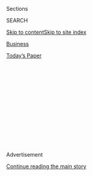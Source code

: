 <div id="app">

<div>

<div>

<div>

<div class="NYTAppHideMasthead css-1q2w90k e1suatyy0">

<div class="section css-ui9rw0 e1suatyy2">

<div class="css-eph4ug er09x8g0">

<div class="css-6n7j50">

</div>

<span class="css-1dv1kvn">Sections</span>

<div class="css-10488qs">

<span class="css-1dv1kvn">SEARCH</span>

</div>

[Skip to content](#site-content)[Skip to site
index](#site-index)

</div>

<div id="masthead-section-label" class="css-1wr3we4 eaxe0e00">

[Business](https://www.nytimes.com/section/business)

</div>

<div class="css-10698na e1huz5gh0">

</div>

</div>

<div id="masthead-bar-one" class="section hasLinks css-15hmgas e1csuq9d3">

<div class="css-uqyvli e1csuq9d0">

</div>

<div class="css-1uqjmks e1csuq9d1">

</div>

<div class="css-9e9ivx">

[](https://myaccount.nytimes.com/auth/login?response_type=cookie&client_id=vi)

</div>

<div class="css-1bvtpon e1csuq9d2">

[Today’s
Paper](https://www.nytimes.com/section/todayspaper)

</div>

</div>

</div>

</div>

<div data-aria-hidden="false">

<div id="site-content" data-role="main">

<div>

<div class="css-1aor85t" style="opacity:0.000000001;z-index:-1;visibility:hidden">

<div class="css-1hqnpie">

<div class="css-epjblv">

<span class="css-17xtcya">[Business](/section/business)</span><span class="css-x15j1o">|</span><span class="css-fwqvlz">Secret
E-Scores Chart Consumers’ Buying
Power</span>

</div>

<div class="css-k008qs">

<div class="css-1iwv8en">

<span class="css-18z7m18"></span>

<div>

</div>

</div>

<span class="css-1n6z4y">https://nyti.ms/S5HBzk</span>

<div class="css-1705lsu">

<div class="css-4xjgmj">

<div class="css-4skfbu" data-role="toolbar" data-aria-label="Social Media Share buttons, Save button, and Comments Panel with current comment count" data-testid="share-tools">

  - 
  - 
  - 
  - 
    
    <div class="css-6n7j50">
    
    </div>

  - 

</div>

</div>

</div>

</div>

</div>

</div>

<div id="NYT_TOP_BANNER_REGION" class="css-13pd83m">

</div>

<div id="top-wrapper" class="css-1sy8kpn">

<div id="top-slug" class="css-l9onyx">

Advertisement

</div>

[Continue reading the main
story](#after-top)

<div class="ad top-wrapper" style="text-align:center;height:100%;display:block;min-height:250px">

<div id="top" class="place-ad" data-position="top" data-size-key="top">

</div>

</div>

<div id="after-top">

</div>

</div>

<div id="sponsor-wrapper" class="css-1hyfx7x">

<div id="sponsor-slug" class="css-19vbshk">

Supported by

</div>

[Continue reading the main
story](#after-sponsor)

<div id="sponsor" class="ad sponsor-wrapper" style="text-align:center;height:100%;display:block">

</div>

<div id="after-sponsor">

</div>

</div>

You for Sale

<div class="css-1vkm6nb ehdk2mb0">

# Secret E-Scores Chart Consumers’ Buying Power

</div>

<div class="css-79elbk" data-testid="photoviewer-wrapper">

<div class="css-z3e15g" data-testid="photoviewer-wrapper-hidden">

</div>

<div class="css-1a48zt4 ehw59r15" data-testid="photoviewer-children">

![<span class="css-16f3y1r e13ogyst0" data-aria-hidden="true">Gordy
Meyer, chief executive of eBureau, in its data processing center.
EBureau calculates consumers’ buying-power scores, which take into
account details like occupation, salary, home value and spending
patterns.</span><span class="css-cnj6d5 e1z0qqy90" itemprop="copyrightHolder"><span class="css-1ly73wi e1tej78p0">Credit...</span><span><span>Tim
Gruber for The New York
Times</span></span></span>](https://static01.nyt.com/images/2012/08/19/business/19-SCORE/19-SCORE-articleLarge.jpg?quality=75&auto=webp&disable=upscale)

</div>

</div>

<div class="css-xt80pu e12qa4dv0">

<div class="css-18e8msd">

<div class="css-vp77d3 epjyd6m0">

<div class="css-1baulvz">

By [<span class="css-1baulvz last-byline" itemprop="name">Natasha
Singer</span>](https://www.nytimes.com/by/natasha-singer)

</div>

</div>

  - Aug. 18,
    2012

  - 
    
    <div class="css-4xjgmj">
    
    <div class="css-d8bdto" data-role="toolbar" data-aria-label="Social Media Share buttons, Save button, and Comments Panel with current comment count" data-testid="share-tools">
    
      - 
      - 
      - 
      - 
        
        <div class="css-6n7j50">
        
        </div>
    
      - 
    
    </div>
    
    </div>

</div>

</div>

<div class="section meteredContent css-1r7ky0e" name="articleBody" itemprop="articleBody">

<div class="css-1fanzo5 StoryBodyCompanionColumn">

<div class="css-53u6y8">

ST. CLOUD, Minn.

AMERICANS are obsessed with their scores. Credit scores, G.P.A.’s,
SAT’s, blood pressure and cholesterol levels — you name it.

So here’s a new score to obsess about: the e-score, an online
calculation that is assuming an increasingly important, and
controversial, role in e-commerce.

These digital scores, known broadly as consumer valuation or
buying-power scores, measure our potential value as customers. What’s
your e-score? You’ll probably never know. That’s because they are
largely invisible to the public. But they are highly valuable to
companies that want — or in some cases, don’t want — to have you as
their customer.

Online consumer scores are calculated by a handful of start-ups, as well
as a few financial services stalwarts, that specialize in the
flourishing field of predictive consumer analytics. It is a Google-esque
business, one fueled by almost unimaginable amounts of data and powered
by complex computer algorithms. The result is a private, digital ranking
of American society unlike anything that has come before.

</div>

</div>

<div class="css-1fanzo5 StoryBodyCompanionColumn">

<div class="css-53u6y8">

It’s true that credit scores, based on personal credit reports, have
been around for decades. And direct marketing companies have long ranked
consumers by their socioeconomic status. But e-scores go further. They
can take into account facts like occupation, salary and home value to
spending on luxury goods or pet food, and do it all with algorithms that
their creators say accurately predict spending.

A growing number of companies, including banks, credit and debit card
providers, insurers and online educational institutions are using these
scores to choose whom to woo on the Web. These scores can determine
whether someone is pitched a platinum credit card or a plain one, a
full-service cable plan or none at all. They can determine whether a
customer is routed promptly to an attentive service agent or relegated
to an overflow call center.

Federal regulators and consumer advocates worry that these scores could
eventually put some consumers at a disadvantage, particularly those
under financial stress. In effect, they say, the scores could create a
new subprime class: people who are bypassed by companies online without
even knowing it. Financial institutions, in particular, might avoid
people with low scores, reducing those people’s access to home loans,
credit cards and insurance.

It might seem strange that one innovator in this sphere has blossomed
here in St. Cloud, a world away from the hothouse of Silicon Valley. [It
is called eBureau,](http://www.ebureau.com/ "The company’s Web site.")
and it develops eScores — its name for custom scoring algorithms — to
predict whether someone is likely to become a customer or a money-loser.
Gordy Meyer, the founder and chief executive, says his system needs less
than a second to size up a consumer and to transmit his or her score to
an eBureau client.

“It’s like gambling,” Mr. Meyer says. “It’s a game of odds, when to
double down and when to pass.”

Every month, eBureau scores about 20 million American adults on behalf
of clients like banks, payday lenders and insurers, looking to buy the
names of prospective customers. [An eBureau spinoff called
TruSignal](http://www.tru-signal.com/ "Information about the company."),
also located here, scores about 110 million consumers monthly for
advertisers seeking select audiences for online ads. Mr. Meyer says
eBureau’s clients use the scores to answer basic business questions
about their potential audience.

</div>

</div>

<div class="css-1fanzo5 StoryBodyCompanionColumn">

<div class="css-53u6y8">

“Are they legitimate?” Mr. Meyer asks. “Are they worth pursuing? Are
they worth spending money on?” The scores, he adds, are generated
without using federally regulated consumer data and are not used to make
credit decisions about consumers. (Using regulated credit data for
marketing purposes could run afoul of federal law.)

Such assurances aside, consumer value scores have begun to trouble some
federal regulators. One of their worries is that these scores, which
have spread quietly through American business, measure individuals
against one another, using yardsticks that are essentially secret.
Another is that the scores could pigeonhole people, limit their
financial choices and channel some into predatory loans, they say.

“The scoring is a tool to enable financial institutions to make
decisions about financing based on unconventional methods,” says David
Vladeck, the director of the [bureau of consumer protection at the
Federal Trade
Commission.](http://www.ftc.gov/bcp/index.shtml "The bureau’s Web page. ")
“We are troubled by these practices.”

Federal law governs the use of old-fashioned credit scores. Companies
must have a legally permissible purpose before checking consumers’
credit reports and must alert them if they are denied credit or
insurance based on information in those reports. But the law does not
extend to the new valuation scores because they are derived from
nontraditional data and promoted for marketing.

Ed Mierzwinski, consumer program director at the [United States Public
Interest Research Group](http://www.uspirg.org/ "The group’s Web site.")
in Washington, worries that federal laws haven’t kept pace with change
in the digital age.

“There’s a nontransparent, opaque scoring system that collects
information about you to generate a score — and what your score is
results in the offers you get on the Internet,” he says. “In most cases,
you don’t know who is collecting the information, you don’t know what
predictions they have made about you, or the potential for being denied
choice or paying too much.”

ON the ground floor of eBureau’s headquarters are the company’s prized
assets: several hundred computer processors that analyze billions of
details about consumers every month. EBureau has built a glass enclosure
on a raised platform to showcase the machines. From the dimly lit
viewing hall, tiny green and blue lights flicker behind glass.

</div>

</div>

<div class="css-1fanzo5 StoryBodyCompanionColumn">

<div class="css-53u6y8">

Like many facets of eBureau, the idea of putting the processors on a
pedestal came from Mr. Meyer, 51, whose relaxed uniform of jeans and
cotton shirts belies the methodological decider underneath.

</div>

</div>

<div class="css-79elbk" data-testid="photoviewer-wrapper">

<div class="css-z3e15g" data-testid="photoviewer-wrapper-hidden">

</div>

<div class="css-1a48zt4 ehw59r15" data-testid="photoviewer-children">

![<span class="css-16f3y1r e13ogyst0" data-aria-hidden="true">Mr. Meyer
at a LeadsCon conference. He says eBureau’s system needs less than a
second to size up a consumer and transmit his or her
eScore.</span><span class="css-cnj6d5 e1z0qqy90" itemprop="copyrightHolder"><span class="css-1ly73wi e1tej78p0">Credit...</span><span>Tina
Fineberg for The New York
Times</span></span>](https://static01.nyt.com/images/2012/08/19/business/19-SCORE-JP1/19-SCORE-JP1-jumbo.jpg?quality=75&auto=webp&disable=upscale)

</div>

</div>

<div class="css-1fanzo5 StoryBodyCompanionColumn">

<div class="css-53u6y8">

“In this business, it’s intangible. It’s data through wires,” Mr. Meyer
says, walking the perimeter of the enclosure. To help clients relate to
his business, he says, he tried to make his data center appear
technological, reliable and safe. “We wanted it to feel like it’s a
bunker.”

It is actually no coincidence that one of the country’s leading
consumer-scoring companies is located here, in this former
granite-mining town about a 90-minute drive northwest of Minneapolis.
Mr. Meyer, a Minnesota native, learned the scoring principles that
underlie eBureau decades ago by working at another local company.

Nearly 30 years ago, he says he took a job as a “lowly number cruncher”
at Fingerhut, a general merchandise catalog company based near
Minneapolis. A pioneer in customer analytics, Fingerhut specialized in
marketing to mid- and low-income customers, offering consumer
electronics and other items for sale on monthly installment plans. At
the time Mr. Meyer worked there, he says, many Fingerhut customers had
little to no credit history.

“Traditional ways to evaluate credit didn’t exist on half of them,” he
recalls. “So Fingerhut had to come up with a way to decide who they
mailed catalogs to and who they ultimately approved orders to.”

Back then, he says, Fingerhut evaluated creditworthiness based in part
on how people filled out order forms. Those who used pens were seen as
safer bets than those who used pencils. People who used a middle initial
were considered better credit risks than those who didn’t. After an
analysis by Mr. Meyer, he says, the company also began scoring
first-time customers based on whether their phones were connected and
their phone numbers legitimate. (Those whose phones did not work were
considered at high risk of defaulting on payments.)

</div>

</div>

<div class="css-1fanzo5 StoryBodyCompanionColumn">

<div class="css-53u6y8">

Using these different scoring techniques, Mr. Meyer says, Fingerhut
could efficiently tailor its catalogs and offers to different customers;
decide whether to approve or decline certain product orders; or choose
which customer debts to collect on or write off.

“Without Fingerhut,” Mr. Meyer says, “I would never be in this
business.”([Fingerhut is now an online and catalog
retailer](http://www.fingerhut.com/ "The company’s site.").)

In the 1990s, Mr. Meyer decided to use his expertise in spotting
patterns of fraud to start RiskWise, an analytics enterprise of his own.
After selling it, and two other companies, to
[LexisNexis](http://www.lexisnexis.com/en-us/home.page "LexisNexis home page. ")
in 2000 for about $89 million, he founded another start-up: a predictive
analytics company that would become eBureau.

EVERY business needs customers. But how do you find them, and how do you
know they will be good ones? In 2006, Mr. Meyer began to answer that
question by carving a niche for himself in a nascent online industry
called “lead generation.”

Lead generators are companies that set up consumer-friendly Web sites
with the goal of funneling potential customers to businesses ranging
from financial institutions to wedding photographers. It is a
multibillion-dollar industry in the United States, says Jay Weintraub,
chief executive [of LeadsCon, a
conference](http://www.leadscon.com/?gclid=CK-3gtXB57ECFcHd4AodDXYAng "The LeadsCon Web site.")
for Web sites that specializes in online customer acquisition.

Lead-generation sites like Bankrate.com, for example, offer rate
calculators and other tools that prompt people to fill out forms with
their names and contact information. The sites then transmit those
consumers’ information to mortgage brokers, credit card issuers, car
insurers and the like, offering access to these prospective customers,
or leads, in return for a finder’s fee. The price varies. Lead
generators may charge $8 for an insurance prospect; $35 for a finance
lead; or $75 for a mortgage prospect, Mr. Meyer says.

But, he says, some companies were buying more than 100,000 leads a month
without being able to distinguish one from another. They couldn’t sort
potentially profitable customers from window-shoppers and fakes.

</div>

</div>

<div class="css-1fanzo5 StoryBodyCompanionColumn">

<div class="css-53u6y8">

“Are people who are filling out the forms telling the truth? Because
Yogi Bear and Fred Flintstone don’t buy a lot of stuff,” Mr. Meyer says.
“Companies needed to figure out whether these leads were quality or
not.”

Big national and international brands, Mr. Meyer knew, already employed
data analytics to rate consumers. To distinguish his firm, he developed
eBureau to offer customized scoring systems to midsize companies.

Here’s how eScores work:

A client submits a data set containing names of tens of thousands of
sales leads it has already bought, along with the names of leads who
went on to become customers. EBureau then adds several thousand details
— like age, income, occupation, property value, length of residence
and retail history — from its databases to each customer profile. From
those raw data points, the system extrapolates up to 50,000 additional
variables per person. Then it scours all that data for the rare common
factors among the existing customer base. The resulting algorithm scores
prospective customers based on their resemblance to previous customers.

EScores might range from 0 to 99, with 99 indicating a consumer who is a
likely return on investment and 0 indicating an unprofitable one. But in
some industries, “knowing the bottom is more important than knowing the
top,” Mr. Meyer says. In online education, for instance, scores help
schools winnow prospective students who are not worth the investment of
expensive course catalogs or attentive follow-up calls — like people who
use fake names or adopt the identities of relatives.

“If we can find 25 percent who have zero chance of enrolling, we can say
‘don’t waste your money on them,’ ” he says.

EBureau charges clients 3 to 75 cents a score, depending on the industry
and the volume of leads.

Such scores increase the accuracy and speed with which companies can
identify potential customers, says Mr. Weintraub of the LeadsCon
conference.

</div>

</div>

<div class="css-79elbk" data-testid="photoviewer-wrapper">

<div class="css-z3e15g" data-testid="photoviewer-wrapper-hidden">

</div>

<div class="css-1a48zt4 ehw59r15" data-testid="photoviewer-children">

<div class="css-1xdhyk6 erfvjey0">

<span class="css-1ly73wi e1tej78p0">Image</span>

<div class="css-zjzyr8">

<div data-testid="lazyimage-container" style="height:222.78645833333334px">

</div>

</div>

</div>

<span class="css-16f3y1r e13ogyst0" data-aria-hidden="true">At the
eBureau headquarters in St. Cloud, Minn., computer processors analyze
billions of details about American customers
monthly.</span><span class="css-cnj6d5 e1z0qqy90" itemprop="copyrightHolder"><span class="css-1ly73wi e1tej78p0">Credit...</span><span>Tim
Gruber for The New York Times</span></span>

</div>

</div>

<div class="css-1fanzo5 StoryBodyCompanionColumn">

<div class="css-53u6y8">

“Scores tell you ‘this person might actually qualify, so let’s focus on
them,’ ” he says. “This way you are not focusing on people who really
can’t qualify.”

</div>

</div>

<div class="css-1fanzo5 StoryBodyCompanionColumn">

<div class="css-53u6y8">

MOST people never see their value scores. But some services openly
discuss how their measurements work. [A case study on the eBureau
site](http://www.ebureau.com/sites/default/files/file/ebureau_prepaid_debtcard_provider.pdf "The case study."),
for example, describes how the company ranked prospective customers for
a national prepaid debit card issuer, assigning each a score of 0 to
998. People who scored above 950 were considered likely to become highly
profitable customers, generating revenue over six months of an estimated
$213 per card. Those who scored less than 550 were predicted to be
unprofitable clients, with estimated revenue of $74 or less. With
e-Bureau’s system, the card issuer could identify and court the high
scorers while avoiding low scorers.

[TargusInfo](http://www.targusinfo.com/ "TargusInfo home page. "), a
subsidiary of Neustar that is an eBureau competitor, is even more
explicit about how a multinational credit card issuer used its scores.

[According to a case study on its
site](http://www.targusinfo.com/files/PDF/case_studies/CreditCardIssuer.pdf "Case study."),
TargusInfo instantly scores prospective customers who call the card
company’s call centers, selecting the kind of card to offer even before
an agent picks up the phone. The scores also alert agents to high-value
prospects, people “who are more likely to apply, be approved, request
supplemental cards or spend more in their first year,” the case study
says. While high-value callers are immediately routed to dedicated
agents, it says, “less-qualified callers no longer waste the valuable
time of the card issuer’s dedicated agents and are routed to an
outsourced overflow call center.”

Becky Burr, [chief privacy officer of
Neustar](http://www.targusinfo.com/solutions/adadvisor/how-it-works/privacy-by-design/ "Information about TargusInfo’s privacy policy."),
sees TargusInfo’s scoring system as a modern incarnation of marketing
services to help companies find and communicate with their audiences.

“They want to allocate their marketing money efficiently, and consumers
want messages that are relevant,” she says. The scores, she adds, should
be seen as predictions about groups of consumers, not judgments on
individuals.

For companies, this kind of scoring clearly increases the speed and
reduces the cost of acquiring customers. But consumers are paying a
heavy price for that increased corporate efficiency, public interests
advocates say.

</div>

</div>

<div class="css-1fanzo5 StoryBodyCompanionColumn">

<div class="css-53u6y8">

The digital scores create a two-tiered system that invisibly prioritizes
some online users for credit and insurance offers while denying the same
opportunities to others, says Mr. Mierzwinski of the Public Interest
Research Group. The decades-old federal law that protects consumers from
unfair credit practices, he says, has not kept pace with online
innovation.

The Fair Credit Reporting Act requires that consumer reporting agencies,
the companies that compile credit data, show people their credit reports
and allow them to correct errors. Companies that use the reports must
notify consumers if they take adverse action based on information in
those reports. But digital marketers, Mr. Mierzwinski says, are able to
work around the rules by using alternative financial data to calculate
consumer scores. In an article scheduled to be published next spring in
the [Suffolk University Law
Review](http://www.law.suffolk.edu/highlights/stuorgs/lawreview/index.cfm "Information about the Law Review."),
Mr. Mierzwinski and a co-author argue that new digital techniques like
scoring let sales agents rapidly convert online prospects to customers,
blurring the line between marketing and actual credit offers.

“The relationship between marketing and making a distinct offer of
credit to a consumer is becoming blurred given contemporary digital
marketing practices,” Mr. Mierzwinski and his co-author, Jeffrey Chester
of the [Center for Digital
Democracy](http://www.democraticmedia.org/ "The center’s home page. "),
write in the article. Federal regulators, they add, “should ensure
consumers know whether and how they have been secretly scored or rated
by the digital financial marketers, especially those labeled as less
profitable or desirable.”

Mr. Meyer and other eBureau executives disagree, saying the concerns are
misplaced.

EBureau, Mr. Meyer says, went to great lengths to build a system with
both regulatory requirements and consumer privacy in mind. The company,
he says, has put firewalls in place to separate databases containing
federally regulated data, like credit or debt information used for
purposes like risk management, from databases about consumers used to
generate scores for marketing purposes.

He adds that eBureau’s clients use the scores only to narrow their field
of prospective customers — not for the purposes of approving people for
credit, loans or insurance. Moreover, he says, the company does not sell
consumer data to others, nor does it retain the scores it transmits to
clients.

“We are an evaluator,” Mr. Meyer says. “We are trying to stay away from
being intrusive to the consumer.”

AT a LeadsCon conference in Midtown Manhattan last month, eBureau was
among those making its sales pitch. Its exhibition booth depicted a
multiethnic group of fictional consumers and their hypothetical scores.

</div>

</div>

<div class="css-1fanzo5 StoryBodyCompanionColumn">

<div class="css-53u6y8">

Score boxes superimposed over a young African-American male read
variously: “eScore: 811, high lifetime value potential” and “eScore:
524, underbanked, but safe credit risk.” Another caption floating over
the crowd read: “eScore: 906, route to best call center agent NOW\!”

It’s just another sign of the rise of what might be called the Scored
Society. Google ranks our search results by our location and search
history. Facebook scores us based on our online activities. [Klout
scores us](http://klout.com/understand/score "Information about Klout.")
by how many followers we have on Twitter, among other things.

And now e-scores rank our potential value to companies.

But the spread of consumer rankings raises deep questions of fairness,
says [Frank Pasquale, a professor at Seton Hall University School of
Law](http://law.shu.edu/Faculty/display-profile.cfm?customel_datapageid_4018=22642 "Faculty page."),
who is writing a book about scoring technologies. The scores may help
companies, he says. But over time, they may send some consumers into a
downward spiral, locking them into a world of digital disadvantage.

“I’m troubled by the idea that some people will essentially be seeing
ads for subprime loans, vocational schools and payday loans,” Professor
Pasquale says, “while others might be seeing ads for regular banks and
colleges, and not know why.”

</div>

</div>

</div>

<div>

</div>

<div>

</div>

<div>

</div>

<div>

<div id="bottom-wrapper" class="css-1ede5it">

<div id="bottom-slug" class="css-l9onyx">

Advertisement

</div>

[Continue reading the main
story](#after-bottom)

<div id="bottom" class="ad bottom-wrapper" style="text-align:center;height:100%;display:block;min-height:90px">

</div>

<div id="after-bottom">

</div>

</div>

</div>

</div>

</div>

## Site Index

<div>

</div>

## Site Information Navigation

  - [© <span>2020</span> <span>The New York Times
    Company</span>](https://help.nytimes.com/hc/en-us/articles/115014792127-Copyright-notice)

<!-- end list -->

  - [NYTCo](https://www.nytco.com/)
  - [Contact
    Us](https://help.nytimes.com/hc/en-us/articles/115015385887-Contact-Us)
  - [Work with us](https://www.nytco.com/careers/)
  - [Advertise](https://nytmediakit.com/)
  - [T Brand Studio](http://www.tbrandstudio.com/)
  - [Your Ad
    Choices](https://www.nytimes.com/privacy/cookie-policy#how-do-i-manage-trackers)
  - [Privacy](https://www.nytimes.com/privacy)
  - [Terms of
    Service](https://help.nytimes.com/hc/en-us/articles/115014893428-Terms-of-service)
  - [Terms of
    Sale](https://help.nytimes.com/hc/en-us/articles/115014893968-Terms-of-sale)
  - [Site
    Map](https://spiderbites.nytimes.com)
  - [Help](https://help.nytimes.com/hc/en-us)
  - [Subscriptions](https://www.nytimes.com/subscription?campaignId=37WXW)

</div>

</div>

</div>

</div>
